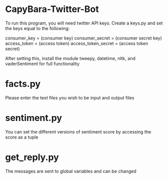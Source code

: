 # CapyBara-Twitter-Bot
To run this program, you will need twitter API keys. Create a keys.py and set the keys equal to the following: 

consumer_key = (consumer key)
consumer_secret = (consumer secret key)
access_token = (access token)
access_token_secret = (access token secret)

After setting this, install the module tweepy, datetime, nltk, and vaderSentiment for full functionality


# facts.py
Please enter the text files you wish to be input and output files

# sentiment.py
You can set the different versions of sentiment score by accessing the score as a tuple

# get_reply.py
The messages are sent to global variables and can be changed
